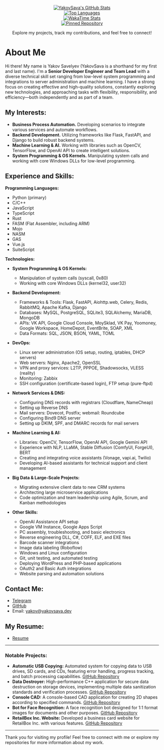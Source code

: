 <div align="center">
  <!-- Основная статистика -->
  <a href="https://github.com/YakovSava">
    <img src="https://grs.yakovsava.dev/api?username=YakovSava&show_icons=true&hide_border=true&hide=stars&theme=vue&rank_icon=github" alt="YakovSava's GitHub Stats"/>
  </a>
  <br>
  <!-- Топ языков -->
  <a href="https://github.com/YakovSava">
    <img src="https://grs.yakovsava.dev/api/top-langs?username=YakovSava&layout=compact&hide_border=true&theme=vue" alt="Top Languages"/>
  </a>
  <br>
  <!-- Коммиты за неделю -->
  <a href="https://github.com/YakovSava">
    <img src="https://grs.yakovsava.dev/api/wakatime?username=YakovSava&layout=compact&theme=vue&hide_border=true" alt="WakaTime Stats"/>
  </a>
  <br>
  <!-- Статистика продуктивности -->
  <a href="https://github.com/YakovSava">
    <img src="https://grs.yakovsava.dev/api/pin/?username=YakovSava&theme=vue&hide_border=true" alt="Pinned Repository"/>
  </a>
  <br>
  <!-- Приветствие -->
  <p>Explore my projects, track my contributions, and feel free to connect!</p>
</div>

# About Me

Hi there! My name is Yakov Savelyev (YakovSava is a shorthand for my first and last name). I'm a **Senior Developer Engineer and Team Lead** with a diverse technical skill set ranging from low-level system programming and integrations to server administration and machine learning. I have a strong focus on creating effective and high-quality solutions, constantly exploring new technologies, and approaching tasks with flexibility, responsibility, and efficiency—both independently and as part of a team.

## My Interests:

* **Business Process Automation.** Developing scenarios to integrate various services and automate workflows.
* **Backend Development.** Utilizing frameworks like Flask, FastAPI, and Django to build robust backend systems.
* **Machine Learning & AI.** Working with libraries such as OpenCV, TensorFlow, and OpenAI API to create intelligent solutions.
* **System Programming & OS Kernels.** Manipulating system calls and working with core Windows DLLs for low-level programming.

## Experience and Skills:

**Programming Languages:**
* Python (primary)
* C/C++
* JavaScript
* TypeScript
* Rust
* FASM (Flat Assembler, including ARM)
* Mojo
* NASM
* GAS
* Vue.js
* SuiteScript

**Technologies:**

* **System Programming & OS Kernels:**
  * Manipulation of system calls (syscall, 0x80)
  * Working with core Windows DLLs (kernel32, user32)

* **Backend Development:**
  * Frameworks & Tools: Flask, FastAPI, Aiohttp.web, Celery, Redis, RabbitMQ, Apache Kafka, Django
  * Databases: MySQL, PostgreSQL, SQLite3, SQLAlchemy, MariaDB, MongoDB
  * APIs: VK API, Google Cloud Console, MoySklad, VK Pay, Yoomoney, Google Workspace, HomeDepot, EventBrite, SOAP, XML
  * Data Formats: SQL, JSON, BSON, YAML, TOML

* **DevOps:**
  * Linux server administration (OS setup, routing, iptables, DHCP servers)
  * Web servers: Nginx, Apache2, OpenSSL
  * VPN and proxy services: L2TP, PPPOE, Shadowsocks, VLESS (reality)
  * Monitoring: Zabbix
  * SSH configuration (certificate-based login), FTP setup (pure-ftpd)

* **Network Services & DNS:**
  * Configuring DNS records with registrars (Cloudflare, NameCheap)
  * Setting up Reverse DNS
  * Mail servers: Dovecot, Postfix; webmail: Roundcube
  * Configuring Bind9 DNS server
  * Setting up DKIM, SPF, and DMARC records for mail servers

* **Machine Learning & AI:**
  * Libraries: OpenCV, TensorFlow, OpenAI API, Google Gemini API
  * Experience with NLP, LLaMA, Stable Diffusion (ComfyUI, ForgeUI), BERT
  * Creating and integrating voice assistants (Vonage, vapi.ai, Twilio)
  * Developing AI-based assistants for technical support and client management

* **Big Data & Large-Scale Projects:**
  * Migrating extensive client data to new CRM systems
  * Architecting large microservice applications
  * Code optimization and team leadership using Agile, Scrum, and Kanban methodologies

* **Other Skills:**
  * OpenAI Assistance API setup
  * Google VM Instance, Google Apps Script
  * PC assembly, troubleshooting, and basic electronics
  * Reverse engineering DLL, C#, COFF, ELF, and EXE files
  * Barcode scanner integrations
  * Image data labeling (Roboflow)
  * Windows and Linux configuration
  * Git, unit testing, and automated testing
  * Deploying WordPress and PHP-based applications
  * OAuth2 and Basic Auth integrations
  * Website parsing and automation solutions

## Contact Me:

* [Telegram](https://t.me/dc11gh58)
* [GitHub](https://github.com/YakovSava)
* Email: [yakov@yakovsava.dev](mailto:yakov@yakovsava.dev)

## My Resume:

* [Resume](https://yakovsava.dev/resume/)

---

### Notable Projects:

* **Automatic USB Copying:** Automated system for copying data to USB drives, SD cards, and CDs, featuring error handling, progress tracking, and batch processing capabilities. [GitHub Repository](https://github.com/YakovSava/auto_copy_to_usb)
* **Data Destroyer:** High-performance C++ application for secure data destruction on storage devices, implementing multiple data sanitization standards and verification processes. [GitHub Repository](https://github.com/YakovSava/data_eraser)
* **Console CAD:** A console-based CAD application for creating 2D shapes according to specified commands. [GitHub Repository](https://github.com/YakovSava/console_cad)
* **Bot for Face Recognition:** A face recognition bot designed for 1:1 format images for documents and other purposes. [GitHub Repository](https://github.com/YakovSava/face_recognition_bot)
* **RetailBox Inc. Website:** Developed a business card website for RetailBox Inc. with various features. [GitHub Repository](https://github.com/YakovSava/retailbox_website)

---

Thank you for visiting my profile! Feel free to connect with me or explore my repositories for more information about my work.